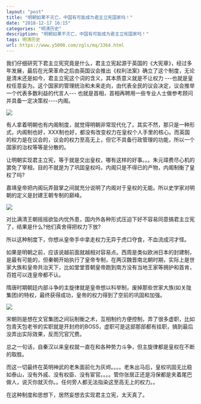 ```yaml
---
layout: "post"
title: "明朝如果不灭亡，中国有可能成为君主立宪国家吗！"
date: "2018-12-17 16:15"
categories: "明清历史"
description: "明朝如果不灭亡，中国有可能成为君主立宪国家吗！"
tags: 明清历史
url: https://www.y5000.com/zgls/mq/3364.html
---
```






我们仔细研究下君主立宪究竟是什么，君主立宪起源于英国的《大宪章》，经过多年发展，最后在光荣革命之后由英国议会推出《权利法案》确立了这个制度，无论是清末还是如今，君主立宪这个词的含义，其本质意义就是不让权力
---也就是皇权任意妄为。这个国家的管理统治和未来走向，由代表全民的议会决定，议会推举一个代表多数利益的代言人---
也就是首相，首相再聘用一些专业人士做参考顾问并具备一定决策权----内阁。

![](https://img.y5000.com/uploads/allimg/161004/15011M564-0.jpg)

有人拿着明朝也有内阁制度，就觉得明朝非常现代化了。其实不然，那只是一种形式，内阁制也好，XXX制也好，都没有改变权力在皇权个人手里的核心。而英国的权力是在议会的，议会的权力至高无上，但它不具备行政管理的功能，所以一个国家的治权等等是分散的。

让明朝实现君主立宪，等于就是交出皇权，哪有这样的好事。。。朱元璋费尽心机的罢免了宰相，目的不就是为了巩固皇权吗，内阁只是不得已的产物，内阁制衡了皇权了吗?

嘉靖皇帝把内阁玩弄鼓掌之间就充分说明了内阁对于皇权的无能。所以史学家对明朝的定义是封建王朝专制的巅峰。

![](https://img.y5000.com/uploads/allimg/161004/15011G0a-1.jpg)

对比满清王朝摇摇欲坠内忧外患，国内外各种形式压迫下好不容易同意搞君主立宪了，结果是什么?他们真舍得把权力下放?

所以这种制度下，你想从皇帝手中拿走权力无异于虎口夺食，不血流成河才怪。

如果是明朝之前，应该说越前面就越相对容易点。西周是类似欧洲日本的封建制，是最有可能的，但秦朝开始执行了皇帝专制，在两汉魏晋南北朝时期，实际上是世家大族和皇帝共治天下，比如堂堂晋朝皇帝跑到南方没有当地王家等拥护和首肯，百姓可以连皇帝都不认。

隋唐时期朝廷内部斗争的主旋律就是皇帝想以科举制，废掉那些世家大族(如关陇集团)的特权，最终获得成功，皇帝的权力得到了空前的巩固和加强。

![](https://img.y5000.com/uploads/allimg/161004/15011KC2-2.jpg)

宋朝则是想在文官集团之间玩制衡之术，互相制约方便控制，弄了很多虚职，比如包青天包老爷的实职就是开封府的BOSS，虚职可是这部那部都有挂职，搞到最后没弄出实际效果，反而冗官冗费。

总之一句话，自秦汉以来皇权就一直在和各种势力斗争，但主旋律都是皇权在不断的取胜。

而这一切最终在英明神武的老朱面前化为灰烬。。。。老朱出马后，皇权巩固无比稳如泰山，没有外戚、没有权臣、没有宦官。。。。管你张居正还是冯保都是夹着尾巴做人，说灭你就灭你。。任何旁人都无法指染这至高无上的权力。。

在这种制度和思想下，居然妄想去实现君主立宪，太天真了。
